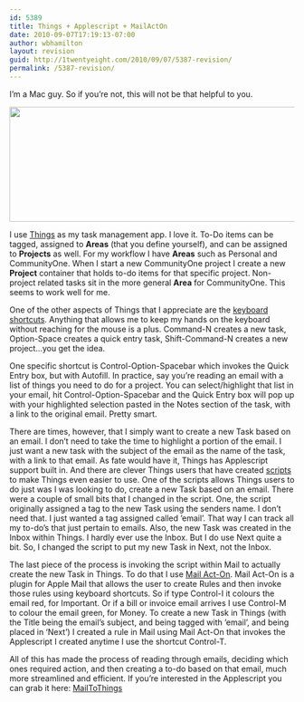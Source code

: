 ```yaml
---
id: 5389
title: Things + Applescript + MailActOn
date: 2010-09-07T17:19:13-07:00
author: wbhamilton
layout: revision
guid: http://1twentyeight.com/2010/09/07/5387-revision/
permalink: /5387-revision/
---
```

I&#8217;m a Mac guy. So if you&#8217;re not, this will not be that helpful to you.

[<img class="alignnone size-full wp-image-5388" title="Things" src="http://1twentyeight.com/wp-content/uploads/2010/09/Things.png" alt="" width="610" height="203" srcset="http://1twentyeight.com/wp-content/uploads/2010/09/Things.png 610w, http://1twentyeight.com/wp-content/uploads/2010/09/Things-300x99.png 300w" sizes="(max-width: 610px) 100vw, 610px" />](http://culturedcode.com/)

I use [Things](http://culturedcode.com/) as my task management app. I love it. To-Do items can be tagged, assigned to **Areas** (that you define yourself), and can be assigned to **Projects** as well. For my workflow I have **Areas** such as Personal and CommunityOne. When I start a new CommunityOne project I create a new **Project** container that holds to-do items for that specific project. Non-project related tasks sit in the more general **Area** for CommunityOne. This seems to work well for me.

One of the other aspects of Things that I appreciate are the [keyboard shortcuts](http://culturedcode.com/things/wiki/index.php/Keyboard_Shortcuts). Anything that allows me to keep my hands on the keyboard without reaching for the mouse is a plus. Command-N creates a new task, Option-Space creates a quick entry task, Shift-Command-N creates a new project&#8230;you get the idea.

One specific shortcut is Control-Option-Spacebar which invokes the Quick Entry box, but with Autofill. In practice, say you&#8217;re reading an email with a list of things you need to do for a project. You can select/highlight that list in your email, hit Control-Option-Spacebar and the Quick Entry box will pop up with your highlighted selection pasted in the Notes section of the task, with a link to the original email. Pretty smart.

There are times, however, that I simply want to create a new Task based on an email. I don&#8217;t need to take the time to highlight a portion of the email. I just want a new task with the subject of the email as the name of the task, with a link to that email. As fate would have it, Things has Applescript support built in. And there are clever Things users that have created [scripts](http://culturedcode.com/things/wiki/index.php/User_Contributed_Scripts) to make Things even easier to use. One of the scripts allows Things users to do just was I was looking to do, create a new Task based on an email. There were a couple of small bits that I changed in the script. One, the script originally assigned a tag to the new Task using the senders name. I don&#8217;t need that. I just wanted a tag assigned called &#8217;email&#8217;. That way I can track all my to-do&#8217;s that just pertain to emails. Also, the new Task was created in the Inbox within Things. I hardly ever use the Inbox. But I do use Next quite a bit. So, I changed the script to put my new Task in Next, not the Inbox.

The last piece of the process is invoking the script within Mail to actually create the new Task in Things. To do that I use [Mail Act-On](http://www.indev.ca/MailActOn.html). Mail Act-On is a plugin for Apple Mail that allows the user to create Rules and then invoke those rules using keyboard shortcuts. So if type Control-I it colours the email red, for Important. Or if a bill or invoice email arrives I use Control-M to colour the email green, for Money. To create a new Task in Things (with the Title being the email&#8217;s subject, and being tagged with &#8217;email&#8217;, and being placed in &#8216;Next&#8217;) I created a rule in Mail using Mail Act-On that invokes the Applescript I created anytime I use the shortcut Control-T.

All of this has made the process of reading through emails, deciding which ones required action, and then creating a to-do based on that email, much more streamlined and efficient. If you&#8217;re interested in the Applescript you can grab it here: [MailToThings](http://drp.ly/1GhK6o)
